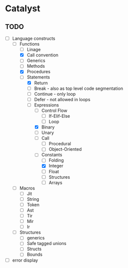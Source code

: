 # Catalyst

## TODO

- [ ] Language constructs
    - [ ] Functions
        - [ ] Linage
        - [x] Call convention
        - [ ] Generics
        - [ ] Methods
        - [x] Procedures
        - [ ] Statements
            - [x] Return
            - [ ] Break - also as top level code segmentation
            - [ ] Continue - only loop
            - [ ] Defer - not allowed in loops
            - [ ] Expressions
                - [ ] Control Flow
                    - [ ] If-Elif-Else
                    - [ ] Loop
                - [x] Binary
                - [ ] Unary
                - [ ] Call
                    - [ ] Procedural
                    - [ ] Object-Oriented
                - [ ] Constants
                    - [ ] Folding
                    - [x] Integer
                    - [ ] Float
                    - [ ] Structures
                    - [ ] Arrays
    - [ ] Macros
        - [ ] Jit
        - [ ] String
        - [ ] Token
        - [ ] Ast
        - [ ] Tir
        - [ ] Mir
        - [ ] Ir
    - [ ] Structures
        - [ ] generics
        - [ ] Safe tagged unions
        - [ ] Structs
        - [ ] Bounds
- [ ] error display